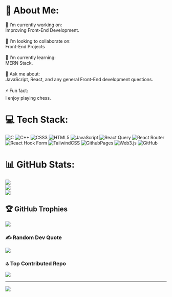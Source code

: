 # 💫 About Me:
🔭 I’m currently working on:<br>Improving Front-End Development.<br><br>👯 I’m looking to collaborate on:<br>Front-End Projects<br><br>🌱 I’m currently learning:<br>MERN Stack.<br><br>💬 Ask me about:<br>JavaScript, React, and any general Front-End development questions.<br><br>⚡ Fun fact:<br>I enjoy playing chess.


# 💻 Tech Stack:
![C](https://img.shields.io/badge/c-%2300599C.svg?style=for-the-badge&logo=c&logoColor=white) ![C++](https://img.shields.io/badge/c++-%2300599C.svg?style=for-the-badge&logo=c%2B%2B&logoColor=white) ![CSS3](https://img.shields.io/badge/css3-%231572B6.svg?style=for-the-badge&logo=css3&logoColor=white) ![HTML5](https://img.shields.io/badge/html5-%23E34F26.svg?style=for-the-badge&logo=html5&logoColor=white) ![JavaScript](https://img.shields.io/badge/javascript-%23323330.svg?style=for-the-badge&logo=javascript&logoColor=%23F7DF1E) ![React Query](https://img.shields.io/badge/-React%20Query-FF4154?style=for-the-badge&logo=react%20query&logoColor=white) ![React Router](https://img.shields.io/badge/React_Router-CA4245?style=for-the-badge&logo=react-router&logoColor=white) ![React Hook Form](https://img.shields.io/badge/React%20Hook%20Form-%23EC5990.svg?style=for-the-badge&logo=reacthookform&logoColor=white) ![TailwindCSS](https://img.shields.io/badge/tailwindcss-%2338B2AC.svg?style=for-the-badge&logo=tailwind-css&logoColor=white) ![GithubPages](https://img.shields.io/badge/github%20pages-121013?style=for-the-badge&logo=github&logoColor=white) ![Web3.js](https://img.shields.io/badge/web3.js-F16822?style=for-the-badge&logo=web3.js&logoColor=white) ![GitHub](https://img.shields.io/badge/github-%23121011.svg?style=for-the-badge&logo=github&logoColor=white)
# 📊 GitHub Stats:
![](https://github-readme-stats.vercel.app/api?username=saichandangorli1&theme=dark&hide_border=false&include_all_commits=true&count_private=true)<br/>
![](https://github-readme-streak-stats.herokuapp.com/?user=saichandangorli1&theme=dark&hide_border=false)<br/>
![](https://github-readme-stats.vercel.app/api/top-langs/?username=saichandangorli1&theme=dark&hide_border=false&include_all_commits=true&count_private=true&layout=compact)

## 🏆 GitHub Trophies
![](https://github-profile-trophy.vercel.app/?username=saichandangorli1&theme=radical&no-frame=true&no-bg=false&margin-w=4)

### ✍️ Random Dev Quote
![](https://quotes-github-readme.vercel.app/api?type=horizontal&theme=dark)

### 🔝 Top Contributed Repo
![](https://github-contributor-stats.vercel.app/api?username=saichandangorli1&limit=5&theme=dark&combine_all_yearly_contributions=true)

---
[![](https://visitcount.itsvg.in/api?id=saichandangorli1&icon=10&color=13)](https://visitcount.itsvg.in)

<!-- Proudly created with GPRM ( https://gprm.itsvg.in ) -->
